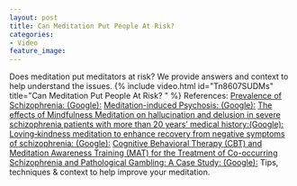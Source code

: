 ```yaml
---
layout: post
title: Can Meditation Put People At Risk?
categories:
- Video
feature_image: 
---
```


Does meditation put meditators at risk? We provide answers and context to help understand the issues.
{% include video.html id="Tn8607SUDMs" title="Can Meditation Put People At Risk? " %}
References: 
[Prevalence of Schizophrenia: (Google):](http://nimh.nih.gov/health/statistics/schizophrenia)
[Meditation-induced Psychosis: (Google):](http://pubmed.ncbi.nlm.nih.gov/17848828/)
[The effects of Mindfulness Meditation on hallucination and delusion in severe schizophrenia patients with more than 20 years’ medical history:(Google):](http://ncbi.nlm.nih.gov/pmc/articles/PMC6436583/)
[Loving‐kindness meditation to enhance recovery from negative symptoms of schizophrenia: (Google):](http://onlinelibrary.wiley.com/doi/abs/10.1002/jclp.20591)
[Cognitive Behavioral Therapy (CBT) and Meditation Awareness Training (MAT) for the Treatment of Co-occurring Schizophrenia and Pathological Gambling: A Case Study: (Google):](http://link.springer.com/article/10.1007/s11469-013-9460-3)
Tips, techniques & context to help improve your meditation. 

